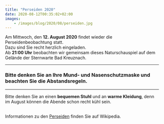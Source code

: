 ```yaml
---
title: "Perseiden 2020"
date: 2020-08-12T00:35:02+02:00
images:
    - /images/blog/2020/08/perseiden.jpg
---
```

Am Mittwoch, den **12. August 2020** findet wieder die Perseidenbeobachtung statt.  
Dazu sind Sie recht herzlich eingeladen.  
Ab **21:00 Uhr** beobachten wir gemeinsam dieses Naturschauspiel auf dem Gelände der Sternwarte Bad Kreuznach.

---
### Bitte denken Sie an Ihre Mund- und Nasenschutzmaske und beachten Sie die Abstandsregeln.

---
Bitte denken Sie an einen **bequemen Stuhl** und an **warme Kleidung**, denn im August können die Abende schon recht kühl sein.

&nbsp;  
Informationen zu den [Perseiden](https://de.wikipedia.org/wiki/Perseiden) finden Sie auf Wikipedia.
